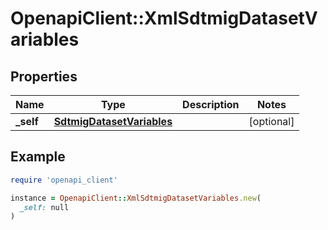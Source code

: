 # OpenapiClient::XmlSdtmigDatasetVariables

## Properties

| Name | Type | Description | Notes |
| ---- | ---- | ----------- | ----- |
| **_self** | [**SdtmigDatasetVariables**](SdtmigDatasetVariables.md) |  | [optional] |

## Example

```ruby
require 'openapi_client'

instance = OpenapiClient::XmlSdtmigDatasetVariables.new(
  _self: null
)
```

